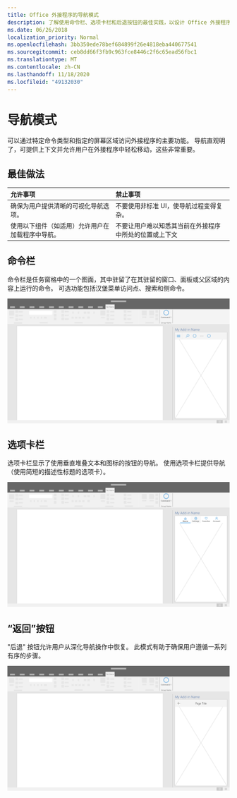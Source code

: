 ```yaml
---
title: Office 外接程序的导航模式
description: 了解使用命令栏、选项卡栏和后退按钮的最佳实践，以设计 Office 外接程序的导航。
ms.date: 06/26/2018
localization_priority: Normal
ms.openlocfilehash: 3bb350ede78bef684899f26e4818eba440677541
ms.sourcegitcommit: ceb8dd66f3fb9c963fce8446c2f6c65ead56fbc1
ms.translationtype: MT
ms.contentlocale: zh-CN
ms.lasthandoff: 11/18/2020
ms.locfileid: "49132030"
---
```

# <a name="navigation-patterns"></a>导航模式

可以通过特定命令类型和指定的屏幕区域访问外接程序的主要功能。 导航直观明了，可提供上下文并允许用户在外接程序中轻松移动，这些非常重要。

## <a name="best-practices"></a>最佳做法

| 允许事项    | 禁止事项 |
| :---- | :---- |
| 确保为用户提供清晰的可视化导航选项。 | 不要使用非标准 UI，使导航过程变得复杂。
| 使用以下组件（如适用）允许用户在加载程序中导航。 | 不要让用户难以知悉其当前在外接程序中所处的位置或上下文

## <a name="command-bar"></a>命令栏

命令栏是任务窗格中的一个图面，其中驻留了在其驻留的窗口、面板或父区域的内容上运行的命令。 可选功能包括汉堡菜单访问点、搜索和侧命令。

![图示显示在 "Office 桌面应用程序" 任务窗格中的命令栏。 本示例将一个命令栏显示在包含汉堡菜单和搜索的外接程序名称的正下方。](../images/add-in-command-bar.png)

## <a name="tab-bar"></a>选项卡栏

选项卡栏显示了使用垂直堆叠文本和图标的按钮的导航。 使用选项卡栏提供导航（使用简短的描述性标题的选项卡）。

![图示显示在 "Office 桌面应用程序" 任务窗格中的选项卡栏。 本示例在外接姓名下方显示一个选项卡栏，其中包含 "主页"、"设置"、"收藏夹" 和 "帐户" 选项卡。](../images/add-in-tab-bar.png)

## <a name="back-button"></a>“返回”按钮

"后退" 按钮允许用户从深化导航操作中恢复。 此模式有助于确保用户遵循一系列有序的步骤。

![显示 Office 桌面应用程序任务窗格中的 "后退" 按钮的图示。 本示例显示一个 "后退" 按钮，该按钮位于加载项名称的左上角。](../images/add-in-back-button.png)
